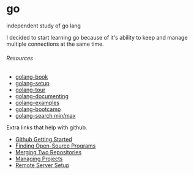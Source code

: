 # go
independent study of go lang

<p>
I decided to start learning go because of it's ability to keep and manage multiple connections at the same time.<br>
</p>
<h6>Resources</h6>

+ [golang-book](https://www.golang-book.com/)
+ [golang-setup](https://golang.org/doc/install?download=go1.11.5.darwin-amd64.pkg)
+ [golang-tour](https://tour.golang.org/concurrency/6)
+ [golang-documenting](https://blog.golang.org/godoc-documenting-go-code)
+ [golang-examples](https://gobyexample.com/)
+ [golang-bootcamp](http://www.golangbootcamp.com/book/frontmatter)
+ [golang-search min/max](https://stackoverflow.com/questions/34259800/is-there-a-built-in-min-function-for-a-slice-of-int-arguments-or-a-variable-numb)

Extra links that help with github.
+ [Github Getting Started](https://rogerdudler.github.io/git-guide/)
+ [Finding Open-Source Programs](https://help.github.com/en/articles/finding-open-source-projects-on-github)
+ [Merging Two Repositories](https://gist.github.com/msrose/2feacb303035d11d2d05)
+ [Managing Projects](https://help.github.com/en/articles/configuring-automation-for-project-boards)
+ [Remote Server Setup](https://kbroman.org/github_tutorial/pages/init.html)



